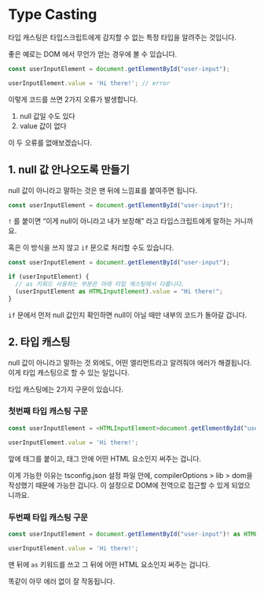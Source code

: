 # Type Casting

타입 캐스팅은 타입스크립트에게 감지할 수 없는 특정 타입을 알려주는 것입니다.

좋은 예로는 DOM 에서 무언가 얻는 경우에 볼 수 있습니다.

```typescript
const userInputElement = document.getElementById("user-input");

userInputElement.value = 'Hi there!'; // error
```

이렇게 코드를 쓰면 2가지 오류가 발생합니다.

1. null 값일 수도 있다
2. value 값이 없다

이 두 오류를 없애보겠습니다.

## 1. null 값 안나오도록 만들기

null 값이 아니라고 말하는 것은 맨 뒤에 느낌표를 붙여주면 됩니다.

```typescript
const userInputElement = document.getElementById("user-input")!;
```
`!` 를 붙이면 “이게 null이 아니라고 내가 보장해” 라고 타입스크립트에게 말하는 거니까요.

혹은 이 방식을 쓰지 않고 `if` 문으로 처리할 수도 있습니다.
```typescript
const userInputElement = document.getElementById("user-input");

if (userInputElement) {
  // as 키워드 사용하는 부분은 아래 타입 캐스팅에서 다룹니다.
  (userInputElement as HTMLInputElement).value = "Hi there!";
}
```

`if` 문에서 먼저 null 값인지 확인하면 null이 아닐 때만 내부의 코드가 돌아갈 겁니다.

## 2. 타입 캐스팅

null 값이 아니라고 말하는 것 외에도, 어떤 엘리먼트라고 알려줘야 에러가 해결됩니다. 이게 타입 캐스팅으로 할 수 있는 일입니다.

타입 캐스팅에는 2가지 구문이 있습니다.

### 첫번째 타입 캐스팅 구문
```typescript
const userInputElement = <HTMLInputElement>document.getElementById("user-input")!;

userInputElement.value = 'Hi there!';
```
앞에 태그를 붙이고, 태그 안에 어떤 HTML 요소인지 써주는 겁니다.

이게 가능한 이유는 tsconfig.json 설정 파일 안에, compilerOptions > lib > dom을 작성했기 때문에 가능한 겁니다. 이 설정으로 DOM에 전역으로 접근할 수 있게 되었으니까요.

### 두번째 타입 캐스팅 구문
```typescript
const userInputElement = document.getElementById("user-input")! as HTMLInputElement;

userInputElement.value = 'Hi there!';
```
맨 뒤에 `as` 키워드를 쓰고 그 뒤에 어떤 HTML 요소인지 써주는 겁니다.

똑같이 아무 에러 없이 잘 작동됩니다.

<br/>